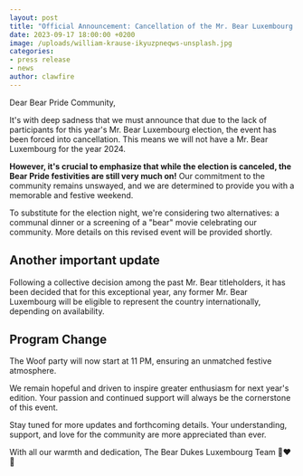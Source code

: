 ```yaml
---
layout: post
title: "Official Announcement: Cancellation of the Mr. Bear Luxembourg 2024 Election"
date: 2023-09-17 18:00:00 +0200
image: /uploads/william-krause-ikyuzpneqws-unsplash.jpg
categories:
- press release
- news
author: clawfire
---
```

Dear Bear Pride Community,

It's with deep sadness that we must announce that due to the lack of participants for this year's Mr. Bear Luxembourg election, the event has been forced into cancellation. This means we will not have a Mr. Bear Luxembourg for the year 2024.

**However, it's crucial to emphasize that while the election is canceled, the Bear Pride festivities are still very much on!** Our commitment to the community remains unswayed, and we are determined to provide you with a memorable and festive weekend.

To substitute for the election night, we're considering two alternatives: a communal dinner or a screening of a "bear" movie celebrating our community. More details on this revised event will be provided shortly.

## Another important update

Following a collective decision among the past Mr. Bear titleholders, it has been decided that for this exceptional year, any former Mr. Bear Luxembourg will be eligible to represent the country internationally, depending on availability.

## Program Change

The Woof party will now start at 11 PM, ensuring an unmatched festive atmosphere.

We remain hopeful and driven to inspire greater enthusiasm for next year's edition. Your passion and continued support will always be the cornerstone of this event.

Stay tuned for more updates and forthcoming details. Your understanding, support, and love for the community are more appreciated than ever.

With all our warmth and dedication,
The Bear Dukes Luxembourg Team 🐻❤️🌈
